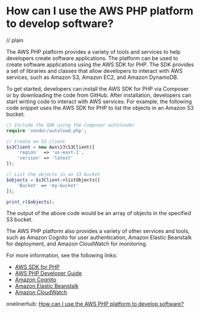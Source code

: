 # How can I use the AWS PHP platform to develop software?
// plain

The AWS PHP platform provides a variety of tools and services to help developers create software applications. The platform can be used to create software applications using the AWS SDK for PHP. The SDK provides a set of libraries and classes that allow developers to interact with AWS services, such as Amazon S3, Amazon EC2, and Amazon DynamoDB.

To get started, developers can install the AWS SDK for PHP via Composer or by downloading the code from GitHub. After installation, developers can start writing code to interact with AWS services. For example, the following code snippet uses the AWS SDK for PHP to list the objects in an Amazon S3 bucket:

```php
// Include the SDK using the Composer autoloader
require 'vendor/autoload.php';

// Create an S3 client
$s3Client = new Aws\S3\S3Client([
    'region'  => 'us-east-1',
    'version' => 'latest'
]);

// List the objects in an S3 bucket
$objects = $s3Client->listObjects([
    'Bucket' => 'my-bucket'
]);

print_r($objects);
```

The output of the above code would be an array of objects in the specified S3 bucket.

The AWS PHP platform also provides a variety of other services and tools, such as Amazon Cognito for user authentication, Amazon Elastic Beanstalk for deployment, and Amazon CloudWatch for monitoring.

For more information, see the following links:
- [AWS SDK for PHP](https://docs.aws.amazon.com/aws-sdk-php/)
- [AWS PHP Developer Guide](https://docs.aws.amazon.com/aws-sdk-php/v3/guide/index.html)
- [Amazon Cognito](https://aws.amazon.com/cognito/)
- [Amazon Elastic Beanstalk](https://aws.amazon.com/elasticbeanstalk/)
- [Amazon CloudWatch](https://aws.amazon.com/cloudwatch/)

onelinerhub: [How can I use the AWS PHP platform to develop software?](https://onelinerhub.com/php-aws/how-can-i-use-the-aws-php-platform-to-develop-software)